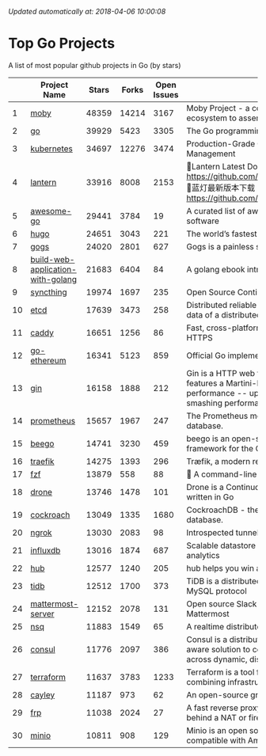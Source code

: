*Updated automatically at: 2018-04-06 10:00:08* 
# Top Go Projects
A list of most popular github projects in Go (by stars)

|    | Project Name | Stars | Forks | Open Issues | Description |
| -- | ------------ | ----- | ----- | ----------- | ----------- |
| 1 | [moby](https://github.com/moby/moby) | 48359 | 14214 | 3167 | Moby Project - a collaborative project for the container ecosystem to assemble container-based systems |
| 2 | [go](https://github.com/golang/go) | 39929 | 5423 | 3305 | The Go programming language |
| 3 | [kubernetes](https://github.com/kubernetes/kubernetes) | 34697 | 12276 | 3474 | Production-Grade Container Scheduling and Management |
| 4 | [lantern](https://github.com/getlantern/lantern) | 33916 | 8008 | 2153 | 🔴Lantern Latest Download https://github.com/getlantern/lantern/releases/tag/latest 🔴蓝灯最新版本下载 https://github.com/getlantern/forum/issues/833 🔴  |
| 5 | [awesome-go](https://github.com/avelino/awesome-go) | 29441 | 3784 | 19 | A curated list of awesome Go frameworks, libraries and software |
| 6 | [hugo](https://github.com/gohugoio/hugo) | 24651 | 3043 | 221 | The world’s fastest framework for building websites. |
| 7 | [gogs](https://github.com/gogits/gogs) | 24020 | 2801 | 627 | Gogs is a painless self-hosted Git service. |
| 8 | [build-web-application-with-golang](https://github.com/astaxie/build-web-application-with-golang) | 21683 | 6404 | 84 | A golang ebook intro how to build a web with golang |
| 9 | [syncthing](https://github.com/syncthing/syncthing) | 19974 | 1697 | 235 | Open Source Continuous File Synchronization |
| 10 | [etcd](https://github.com/coreos/etcd) | 17639 | 3473 | 258 | Distributed reliable key-value store for the most critical data of a distributed system |
| 11 | [caddy](https://github.com/mholt/caddy) | 16651 | 1256 | 86 | Fast, cross-platform HTTP/2 web server with automatic HTTPS |
| 12 | [go-ethereum](https://github.com/ethereum/go-ethereum) | 16341 | 5123 | 859 | Official Go implementation of the Ethereum protocol |
| 13 | [gin](https://github.com/gin-gonic/gin) | 16158 | 1888 | 212 | Gin is a HTTP web framework written in Go (Golang). It features a Martini-like API with much better performance -- up to 40 times faster. If you need smashing performance, get yourself some Gin. |
| 14 | [prometheus](https://github.com/prometheus/prometheus) | 15657 | 1967 | 247 | The Prometheus monitoring system and time series database. |
| 15 | [beego](https://github.com/astaxie/beego) | 14741 | 3230 | 459 | beego is an open-source, high-performance web framework for the Go programming language. |
| 16 | [traefik](https://github.com/containous/traefik) | 14275 | 1393 | 296 | Træfik, a modern reverse proxy |
| 17 | [fzf](https://github.com/junegunn/fzf) | 13879 | 558 | 88 | :cherry_blossom: A command-line fuzzy finder |
| 18 | [drone](https://github.com/drone/drone) | 13746 | 1478 | 101 | Drone is a Continuous Delivery platform built on Docker, written in Go |
| 19 | [cockroach](https://github.com/cockroachdb/cockroach) | 13049 | 1335 | 1680 | CockroachDB - the open source, cloud-native SQL database. |
| 20 | [ngrok](https://github.com/inconshreveable/ngrok) | 13030 | 2083 | 98 | Introspected tunnels to localhost |
| 21 | [influxdb](https://github.com/influxdata/influxdb) | 13016 | 1874 | 687 | Scalable datastore for metrics, events, and real-time analytics |
| 22 | [hub](https://github.com/github/hub) | 12577 | 1240 | 205 | hub helps you win at git. |
| 23 | [tidb](https://github.com/pingcap/tidb) | 12512 | 1700 | 373 | TiDB is a distributed HTAP database compatible with the MySQL protocol  |
| 24 | [mattermost-server](https://github.com/mattermost/mattermost-server) | 12152 | 2078 | 131 | Open source Slack-alternative in Golang and React - Mattermost |
| 25 | [nsq](https://github.com/nsqio/nsq) | 11883 | 1549 | 65 | A realtime distributed messaging platform |
| 26 | [consul](https://github.com/hashicorp/consul) | 11776 | 2097 | 386 | Consul is a distributed, highly available, and data center aware solution to connect and configure applications across dynamic, distributed infrastructure. |
| 27 | [terraform](https://github.com/hashicorp/terraform) | 11637 | 3783 | 1233 | Terraform is a tool for building, changing, and combining infrastructure safely and efficiently. |
| 28 | [cayley](https://github.com/cayleygraph/cayley) | 11187 | 973 | 62 | An open-source graph database |
| 29 | [frp](https://github.com/fatedier/frp) | 11038 | 2024 | 27 | A fast reverse proxy to help you expose a local server behind a NAT or firewall to the internet. |
| 30 | [minio](https://github.com/minio/minio) | 10811 | 908 | 129 | Minio is an open source object storage server compatible with Amazon S3 APIs |

